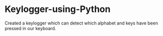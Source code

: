 # Keylogger-using-Python
Created a keylogger which can detect which alphabet and keys have been pressed in our keyboard.
